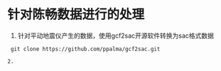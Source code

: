 # 针对陈畅数据进行的处理
1. 针对平动地震仪产生的数据，使用gcf2sac开源软件转换为sac格式数据
```
 git clone https://github.com/ppalma/gcf2sac.git

2. 